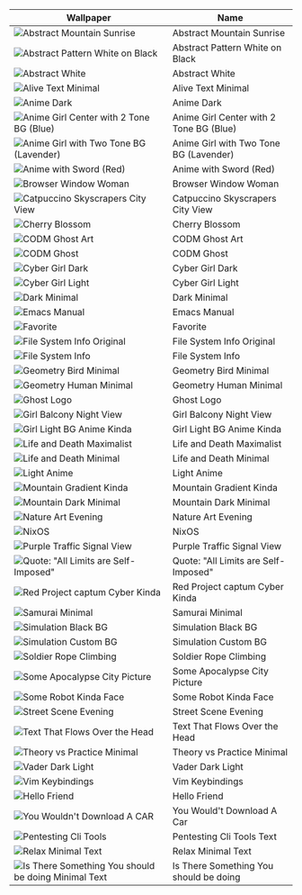| Wallpaper | Name |
| --- | --- |
| ![Abstract Mountain Sunrise](abstract_moutain_sunrise.jpg) | Abstract Mountain Sunrise |
| ![Abstract Pattern White on Black](abstract_pattern_white_on_black.png) | Abstract Pattern White on Black |
| ![Abstract White](abstract_white.png) | Abstract White |
| ![Alive Text Minimal](alive_text_minimal.png) | Alive Text Minimal |
| ![Anime Dark](anime_dark.png) | Anime Dark |
| ![Anime Girl Center with 2 Tone BG (Blue)](anime_girl_center_with_2_tone_bg_blue.png) | Anime Girl Center with 2 Tone BG (Blue) |
| ![Anime Girl with Two Tone BG (Lavender)](anime_girl_with_two_tone_bg_lavander.png) | Anime Girl with Two Tone BG (Lavender) |
| ![Anime with Sword (Red)](anime_with_sword_red.png) | Anime with Sword (Red) |
| ![Browser Window Woman](browser_window_woman.png) | Browser Window Woman |
| ![Catpuccino Skyscrapers City View](catpuccin_skeyscrapers_city_view.png) | Catpuccino Skyscrapers City View |
| ![Cherry Blossom](cherryblossom.jpg) | Cherry Blossom |
| ![CODM Ghost Art](codm_ghost_art.png) | CODM Ghost Art |
| ![CODM Ghost](codm_ghost.png) | CODM Ghost |
| ![Cyber Girl Dark](cyber-girl-dark.png) | Cyber Girl Dark |
| ![Cyber Girl Light](cyber-girl-light.png) | Cyber Girl Light |
| ![Dark Minimal](dark_minimal.png) | Dark Minimal |
| ![Emacs Manual](emacs_manual.png) | Emacs Manual |
| ![Favorite](fav.png) | Favorite |
| ![File System Info Original](fs_info_original.png) | File System Info Original |
| ![File System Info](fs_info.png) | File System Info |
| ![Geometry Bird Minimal](geometry_bird_minimal.png) | Geometry Bird Minimal |
| ![Geometry Human Minimal](geometry_human_minimal.png) | Geometry Human Minimal |
| ![Ghost Logo](ghostLogo.png) | Ghost Logo |
| ![Girl Balcony Night View](girl_balcony_night_view.png) | Girl Balcony Night View |
| ![Girl Light BG Anime Kinda](girl_light_bg_anime_kidna.png) | Girl Light BG Anime Kinda |
| ![Life and Death Maximalist](life_and_death_maximalist.png) | Life and Death Maximalist |
| ![Life and Death Minimal](life_death_Minimaml.png) | Life and Death Minimal |
| ![Light Anime](light_anime.png) | Light Anime |
| ![Mountain Gradient Kinda](moutian_gradient_kinda.png) | Mountain Gradient Kinda |
| ![Mountain Dark Minimal](moutniai_dark_minimal.jpg) | Mountain Dark Minimal |
| ![Nature Art Evening](nature_art_evening.png) | Nature Art Evening |
| ![NixOS](nixos.png) | NixOS |
| ![Purple Traffic Signal View](purple_traffic_signal_view.jpg) | Purple Traffic Signal View |
| ![Quote: "All Limits are Self-Imposed"](quote_all_limits_are_self_imposed.png) | Quote: "All Limits are Self-Imposed" |
| ![Red Project captum Cyber Kinda](red_project_captum_cyber_kidna.png) | Red Project captum Cyber Kinda |
| ![Samurai Minimal](samurai_minimal.jpg) | Samurai Minimal |
| ![Simulation Black BG](simulation_black_bg.png) | Simulation Black BG |
| ![Simulation Custom BG](simulation_custom_bg.png) | Simulation Custom BG |
| ![Soldier Rope Climbing](soldier_rope_climbing.png) | Soldier Rope Climbing |
| ![Some Apocalypse City Picture](some_apocolype_city_picture.png) | Some Apocalypse City Picture |
| ![Some Robot Kinda Face](some_robot_kinda_face.png) | Some Robot Kinda Face |
| ![Street Scene Evening](stree_scence_evening.png) | Street Scene Evening |
| ![Text That Flows Over the Head](text_that_flow_over_the_head.png) | Text That Flows Over the Head |
| ![Theory vs Practice Minimal](theory_vs_practice_minimal.png) | Theory vs Practice Minimal |
| ![Vader Dark Light](vader_dark_light.jpg) | Vader Dark Light |
| ![Vim Keybindings](vim_keybindings.png) | Vim Keybindings |
|![Hello Friend](hello_friend.png) | Hello Friend | 
|![You Wouldn't Download A CAR](you_wouldn't_downlaod_a_car.png) | You Would't Download A Car |
|![Pentesting Cli Tools](pentesting_cli_tools_startup_text.png)|Pentesting Cli Tools Text|
|![Relax Minimal Text](relax_minimal_text.jpg)|Relax Minimal Text|
|![Is There Something You should be doing Minimal Text](is_there_something_you_should_be_doing_text_minimal.jpg)| Is There Something You should be doing|
